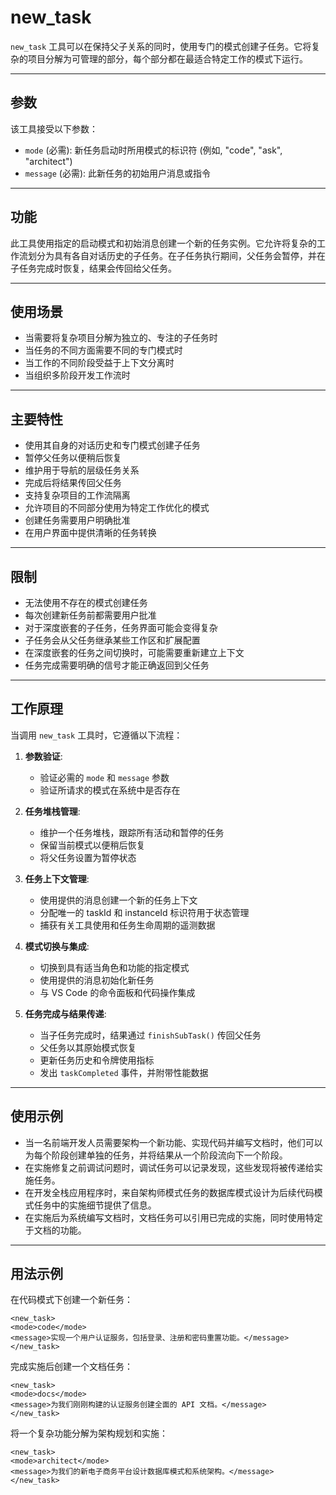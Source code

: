 # new_task

`new_task` 工具可以在保持父子关系的同时，使用专门的模式创建子任务。它将复杂的项目分解为可管理的部分，每个部分都在最适合特定工作的模式下运行。

---

## 参数

该工具接受以下参数：

- `mode` (必需): 新任务启动时所用模式的标识符 (例如, "code", "ask", "architect")
- `message` (必需): 此新任务的初始用户消息或指令

---

## 功能

此工具使用指定的启动模式和初始消息创建一个新的任务实例。它允许将复杂的工作流划分为具有各自对话历史的子任务。在子任务执行期间，父任务会暂停，并在子任务完成时恢复，结果会传回给父任务。

---

## 使用场景

- 当需要将复杂项目分解为独立的、专注的子任务时
- 当任务的不同方面需要不同的专门模式时
- 当工作的不同阶段受益于上下文分离时
- 当组织多阶段开发工作流时

---

## 主要特性

- 使用其自身的对话历史和专门模式创建子任务
- 暂停父任务以便稍后恢复
- 维护用于导航的层级任务关系
- 完成后将结果传回父任务
- 支持复杂项目的工作流隔离
- 允许项目的不同部分使用为特定工作优化的模式
- 创建任务需要用户明确批准
- 在用户界面中提供清晰的任务转换

---

## 限制

- 无法使用不存在的模式创建任务
- 每次创建新任务前都需要用户批准
- 对于深度嵌套的子任务，任务界面可能会变得复杂
- 子任务会从父任务继承某些工作区和扩展配置
- 在深度嵌套的任务之间切换时，可能需要重新建立上下文
- 任务完成需要明确的信号才能正确返回到父任务

---

## 工作原理

当调用 `new_task` 工具时，它遵循以下流程：

1.  **参数验证**:
    -   验证必需的 `mode` 和 `message` 参数
    -   验证所请求的模式在系统中是否存在

2.  **任务堆栈管理**:
    -   维护一个任务堆栈，跟踪所有活动和暂停的任务
    -   保留当前模式以便稍后恢复
    -   将父任务设置为暂停状态

3.  **任务上下文管理**:
    -   使用提供的消息创建一个新的任务上下文
    -   分配唯一的 taskId 和 instanceId 标识符用于状态管理
    -   捕获有关工具使用和任务生命周期的遥测数据

4.  **模式切换与集成**:
    -   切换到具有适当角色和功能的指定模式
    -   使用提供的消息初始化新任务
    -   与 VS Code 的命令面板和代码操作集成

5.  **任务完成与结果传递**:
    -   当子任务完成时，结果通过 `finishSubTask()` 传回父任务
    -   父任务以其原始模式恢复
    -   更新任务历史和令牌使用指标
    -   发出 `taskCompleted` 事件，并附带性能数据

---

## 使用示例

- 当一名前端开发人员需要架构一个新功能、实现代码并编写文档时，他们可以为每个阶段创建单独的任务，并将结果从一个阶段流向下一个阶段。
- 在实施修复之前调试问题时，调试任务可以记录发现，这些发现将被传递给实施任务。
- 在开发全栈应用程序时，来自架构师模式任务的数据库模式设计为后续代码模式任务中的实施细节提供了信息。
- 在实施后为系统编写文档时，文档任务可以引用已完成的实施，同时使用特定于文档的功能。

---

## 用法示例

在代码模式下创建一个新任务：
```
<new_task>
<mode>code</mode>
<message>实现一个用户认证服务，包括登录、注册和密码重置功能。</message>
</new_task>
```

完成实施后创建一个文档任务：
```
<new_task>
<mode>docs</mode>
<message>为我们刚刚构建的认证服务创建全面的 API 文档。</message>
</new_task>
```

将一个复杂功能分解为架构规划和实施：
```
<new_task>
<mode>architect</mode>
<message>为我们的新电子商务平台设计数据库模式和系统架构。</message>
</new_task>
